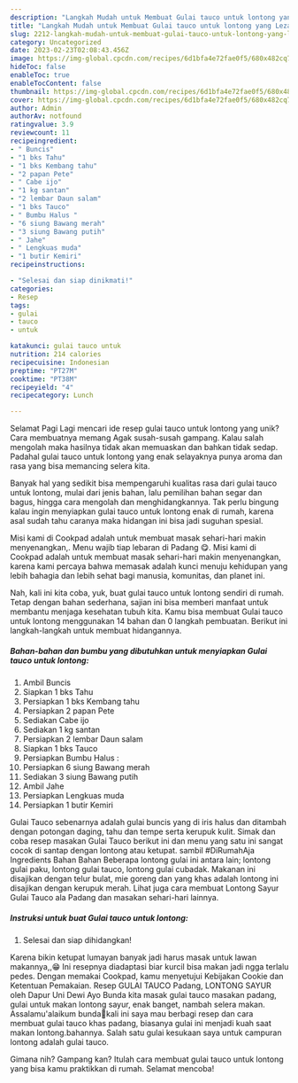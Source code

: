 ```yaml
---
description: "Langkah Mudah untuk Membuat Gulai tauco untuk lontong yang Lezat Sekali, Enak"
title: "Langkah Mudah untuk Membuat Gulai tauco untuk lontong yang Lezat Sekali, Enak"
slug: 2212-langkah-mudah-untuk-membuat-gulai-tauco-untuk-lontong-yang-lezat-sekali-enak
category: Uncategorized
date: 2023-02-23T02:08:43.456Z
image: https://img-global.cpcdn.com/recipes/6d1bfa4e72fae0f5/680x482cq70/gulai-tauco-untuk-lontong-foto-resep-utama.jpg
hideToc: false
enableToc: true
enableTocContent: false
thumbnail: https://img-global.cpcdn.com/recipes/6d1bfa4e72fae0f5/680x482cq70/gulai-tauco-untuk-lontong-foto-resep-utama.jpg
cover: https://img-global.cpcdn.com/recipes/6d1bfa4e72fae0f5/680x482cq70/gulai-tauco-untuk-lontong-foto-resep-utama.jpg
author: Admin
authorAv: notfound
ratingvalue: 3.9
reviewcount: 11
recipeingredient:
- " Buncis"
- "1 bks Tahu"
- "1 bks Kembang tahu"
- "2 papan Pete"
- " Cabe ijo"
- "1 kg santan"
- "2 lembar Daun salam"
- "1 bks Tauco"
- " Bumbu Halus "
- "6 siung Bawang merah"
- "3 siung Bawang putih"
- " Jahe"
- " Lengkuas muda"
- "1 butir Kemiri"
recipeinstructions:

- "Selesai dan siap dinikmati!"
categories:
- Resep
tags:
- gulai
- tauco
- untuk

katakunci: gulai tauco untuk 
nutrition: 214 calories
recipecuisine: Indonesian
preptime: "PT27M"
cooktime: "PT38M"
recipeyield: "4"
recipecategory: Lunch

---
```



Selamat Pagi Lagi mencari ide resep gulai tauco untuk lontong yang unik? Cara membuatnya memang Agak susah-susah gampang. Kalau salah mengolah maka hasilnya tidak akan memuaskan dan bahkan tidak sedap. Padahal gulai tauco untuk lontong yang enak selayaknya punya aroma dan rasa yang bisa memancing selera kita.


Banyak hal yang sedikit bisa mempengaruhi kualitas rasa dari gulai tauco untuk lontong, mulai dari jenis bahan, lalu pemilihan bahan segar dan bagus, hingga cara mengolah dan menghidangkannya. Tak perlu bingung kalau ingin menyiapkan gulai tauco untuk lontong enak di rumah, karena asal sudah tahu caranya maka hidangan ini bisa jadi suguhan spesial.

Misi kami di Cookpad adalah untuk membuat masak sehari-hari makin menyenangkan,. Menu wajib tiap lebaran di Padang 😋. Misi kami di Cookpad adalah untuk membuat masak sehari-hari makin menyenangkan, karena kami percaya bahwa memasak adalah kunci menuju kehidupan yang lebih bahagia dan lebih sehat bagi manusia, komunitas, dan planet ini.


Nah, kali ini kita coba, yuk, buat gulai tauco untuk lontong sendiri di rumah. Tetap dengan bahan sederhana, sajian ini bisa memberi manfaat untuk membantu menjaga kesehatan tubuh kita. Kamu bisa membuat Gulai tauco untuk lontong menggunakan 14 bahan dan 0 langkah pembuatan. Berikut ini langkah-langkah untuk membuat hidangannya.

<!--inarticleads1-->

##### Bahan-bahan dan bumbu yang dibutuhkan untuk menyiapkan Gulai tauco untuk lontong:

1. Ambil  Buncis
1. Siapkan 1 bks Tahu
1. Persiapkan 1 bks Kembang tahu
1. Persiapkan 2 papan Pete
1. Sediakan  Cabe ijo
1. Sediakan 1 kg santan
1. Persiapkan 2 lembar Daun salam
1. Siapkan 1 bks Tauco
1. Persiapkan  Bumbu Halus :
1. Persiapkan 6 siung Bawang merah
1. Sediakan 3 siung Bawang putih
1. Ambil  Jahe
1. Persiapkan  Lengkuas muda
1. Persiapkan 1 butir Kemiri


Gulai Tauco sebenarnya adalah gulai buncis yang di iris halus dan ditambah dengan potongan daging, tahu dan tempe serta kerupuk kulit. Simak dan coba resep masakan Gulai Tauco berikut ini dan menu yang satu ini sangat cocok di santap dengan lontong atau ketupat. sambil #DiRumahAja Ingredients Bahan Bahan Beberapa lontong gulai ini antara lain; lontong gulai paku, lontong gulai tauco, lontong gulai cubadak. Makanan ini disajikan dengan telur bulat, mie goreng dan yang khas adalah lontong ini disajikan dengan kerupuk merah. Lihat juga cara membuat Lontong Sayur Gulai Tauco ala Padang dan masakan sehari-hari lainnya. 

<!--inarticleads2-->

##### Instruksi untuk buat Gulai tauco untuk lontong:


1. Selesai dan siap dihidangkan!

Karena bikin ketupat lumayan banyak jadi harus masak untuk lawan makannya,,😁 Ini resepnya diadaptasi biar kurcil bisa makan jadi ngga terlalu pedes. Dengan memakai Cookpad, kamu menyetujui Kebijakan Cookie dan Ketentuan Pemakaian. Resep GULAI TAUCO Padang, LONTONG SAYUR oleh Dapur Uni Dewi Ayo Bunda kita masak gulai tauco masakan padang, gulai untuk makan lontong sayur, enak banget, nambah selera makan. Assalamu&#39;alaikum bunda🥰kali ini saya mau berbagi resep dan cara membuat gulai tauco khas padang, biasanya gulai ini menjadi kuah saat makan lontong.bahannya. Salah satu gulai kesukaan saya untuk campuran lontong adalah gulai tauco. 

Gimana nih? Gampang kan? Itulah cara membuat gulai tauco untuk lontong yang bisa kamu praktikkan di rumah. Selamat mencoba!
